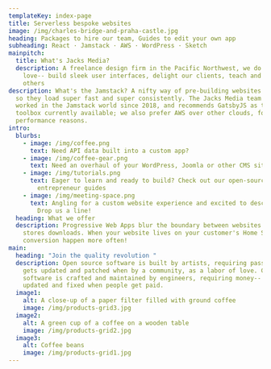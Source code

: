 ```yaml
---
templateKey: index-page
title: Serverless bespoke websites
image: /img/charles-bridge-and-praha-castle.jpg
heading: Packages to hire our team, Guides to edit your own app
subheading: React · Jamstack · AWS · WordPress · Sketch
mainpitch:
  title: What's Jacks Media?
  description: A freelance design firm in the Pacific Northwest, we do what we
    love-- build sleek user interfaces, delight our clients, teach and empower
    others
description: What's the Jamstack? A nifty way of pre-building websites and apps
  so they load super fast and super consistently. The Jacks Media team has
  worked in the Jamstack world since 2018, and recommends GatsbyJS as the best
  toolbox currently available; we also prefer AWS over other clouds, for key
  performance reasons.
intro:
  blurbs:
    - image: /img/coffee.png
      text: Need API data built into a custom app?
    - image: /img/coffee-gear.png
      text: Need an overhaul of your WordPress, Joomla or other CMS site?
    - image: /img/tutorials.png
      text: Eager to learn and ready to build? Check out our open-source, DIY
        entrepreneur guides
    - image: /img/meeting-space.png
      text: Angling for a custom website experience and excited to describe it to us?
        Drop us a line!
  heading: What we offer
  description: Progressive Web Apps blur the boundary between websites and app
    stores downloads. When your website lives on your customer's Home Screen,
    conversion happen more often!
main:
  heading: "Join the quality revolution "
  description: Open source software is built by artists, requiring passion-- it
    gets updated and patched when by a community, as a labor of love. Commercial
    software is crafted and maintained by engineers, requiring money-- it gets
    updated and fixed when people get paid.
  image1:
    alt: A close-up of a paper filter filled with ground coffee
    image: /img/products-grid3.jpg
  image2:
    alt: A green cup of a coffee on a wooden table
    image: /img/products-grid2.jpg
  image3:
    alt: Coffee beans
    image: /img/products-grid1.jpg
---
```

